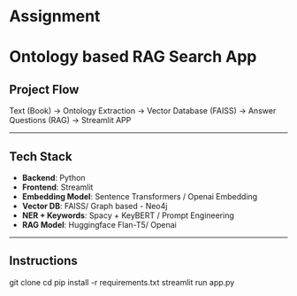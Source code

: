 # Assignment

# Ontology based RAG Search App

## Project Flow

Text (Book) -> Ontology Extraction -> Vector Database (FAISS) -> Answer Questions (RAG) -> Streamlit APP

---

## Tech Stack
- **Backend**: Python
- **Frontend**: Streamlit
- **Embedding Model**: Sentence Transformers / Openai Embedding
- **Vector DB**: FAISS/ Graph based - Neo4j
- **NER + Keywords**: Spacy + KeyBERT / Prompt Engineering 
- **RAG Model**: Huggingface Flan-T5/ Openai

---

## Instructions

git clone 
cd 
pip install -r requirements.txt
streamlit run app.py
